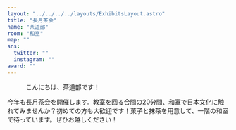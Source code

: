 ```yaml
---
layout: "../../../../layouts/ExhibitsLayout.astro"
title: "長月茶会"
name: "茶道部"
room: "和室"
map: ""
sns:
  twitter: ""
  instagram: ""
award: ""
---
```


　　　こんにちは、茶道部です！

今年も長月茶会を開催します。教室を回る合間の20分間、和室で日本文化に触れてみませんか？初めての方も大歓迎です！菓子と抹茶を用意して、一階の和室で待っています。ぜひお越しください！
